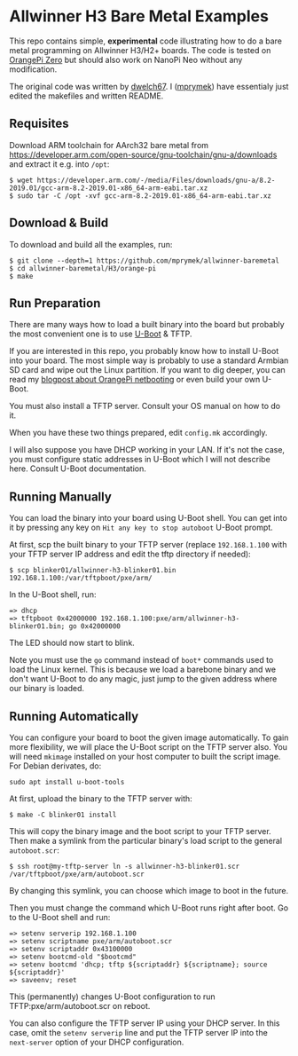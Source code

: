 # Allwinner H3 Bare Metal Examples

This repo contains simple, **experimental** code illustrating how to do a bare metal
programming on Allwinner H3/H2+ boards.
The code is tested on [OrangePi Zero][opizero] but should also work on NanoPi
Neo without any modification.

The original code was written by [dwelch67][dwelch67]. I ([mprymek][mprymek])
have essentialy just edited the makefiles and written README.

## Requisites

Download ARM toolchain for AArch32 bare metal from https://developer.arm.com/open-source/gnu-toolchain/gnu-a/downloads
and extract it e.g. into `/opt`:

```
$ wget https://developer.arm.com/-/media/Files/downloads/gnu-a/8.2-2019.01/gcc-arm-8.2-2019.01-x86_64-arm-eabi.tar.xz
$ sudo tar -C /opt -xvf gcc-arm-8.2-2019.01-x86_64-arm-eabi.tar.xz
```

## Download & Build

To download and build all the examples, run:

```
$ git clone --depth=1 https://github.com/mprymek/allwinner-baremetal
$ cd allwinner-baremetal/H3/orange-pi
$ make
```

## Run Preparation

There are many ways how to load a built binary into the board but probably the most
convenient one is to use [U-Boot][u-boot] & TFTP.

If you are interested in this repo, you probably know how to install U-Boot into
your board. The most simple way is probably to use a standard Armbian SD card
and wipe out the Linux partition. If you want to dig deeper, you can
read my [blogpost about OrangePi netbooting][orangepi-netboot] or even build your
own U-Boot.

You must also install a TFTP server. Consult your OS manual on how to do it.

When you have these two things prepared, edit `config.mk` accordingly.

I will also suppose you have DHCP working in your LAN. If it's not the case, you
must configure static addresses in U-Boot which I will not describe here.
Consult U-Boot documentation.

## Running Manually

You can load the binary into your board using U-Boot shell. You can get into it by
pressing any key on `Hit any key to stop autoboot` U-Boot prompt.

At first, scp the built binary to your TFTP server (replace `192.168.1.100` with
your TFTP server IP address and edit the tftp directory if needed):

```
$ scp blinker01/allwinner-h3-blinker01.bin 192.168.1.100:/var/tftpboot/pxe/arm/
```

In the U-Boot shell, run:
```
=> dhcp
=> tftpboot 0x42000000 192.168.1.100:pxe/arm/allwinner-h3-blinker01.bin; go 0x42000000
```

The LED should now start to blink.

Note you must use the `go` command instead of `boot*` commands used to load the
Linux kernel. This is because we load a barebone binary and we don't want U-Boot
to do any magic, just jump to the given address where our binary is loaded.

## Running Automatically

You can configure your board to boot the given image automatically. To gain more
flexibility, we will place the U-Boot script on the TFTP server also. You will
need `mkimage` installed on your host computer to built the script image.
For Debian derivates, do:

```
sudo apt install u-boot-tools
```

At first, upload the binary to the TFTP server with:

```
$ make -C blinker01 install
```

This will copy the binary image and the boot script to your TFTP server. Then
make a symlink from the particular binary's load script to the general
`autoboot.scr`:

```
$ ssh root@my-tftp-server ln -s allwinner-h3-blinker01.scr /var/tftpboot/pxe/arm/autoboot.scr
```

By changing this symlink, you can choose which image to boot in the future.

Then you must change the command which U-Boot runs right after boot. Go to the
U-Boot shell and run:

```
=> setenv serverip 192.168.1.100
=> setenv scriptname pxe/arm/autoboot.scr
=> setenv scriptaddr 0x43100000
=> setenv bootcmd-old "$bootcmd"
=> setenv bootcmd 'dhcp; tftp ${scriptaddr} ${scriptname}; source ${scriptaddr}'
=> saveenv; reset
```

This (permanently) changes U-Boot configuration to run TFTP:pxe/arm/autoboot.scr
on reboot.

You can also configure the TFTP server IP using your DHCP server. In this case,
omit the `setenv serverip` line and put the TFTP server IP into the `next-server`
option of your DHCP configuration.

[opizero]: http://linux-sunxi.org/Xunlong_Orange_Pi_Zero
[u-boot]: https://www.denx.de/wiki/U-Boot
[orangepi-netboot]: http://blog.ator.cz/posts/orangepi-zero-netboot/
[dwelch67]: https://github.com/dwelch67
[mprymek]: https://github.com/mprymek
